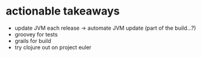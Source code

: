 actionable takeaways
====================
* update JVM each release -> automate JVM update (part of the build...?)
* groovey for tests
* grails for build
* try clojure out on project euler
